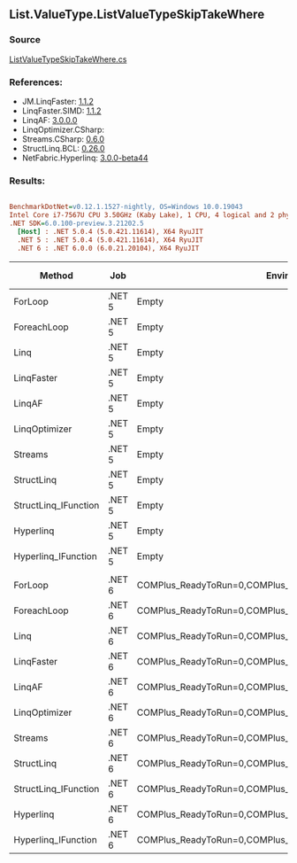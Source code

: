 ﻿## List.ValueType.ListValueTypeSkipTakeWhere

### Source
[ListValueTypeSkipTakeWhere.cs](../LinqBenchmarks/List/ValueType/ListValueTypeSkipTakeWhere.cs)

### References:
- JM.LinqFaster: [1.1.2](https://www.nuget.org/packages/JM.LinqFaster/1.1.2)
- LinqFaster.SIMD: [1.1.2](https://www.nuget.org/packages/LinqFaster.SIMD/1.0.3)
- LinqAF: [3.0.0.0](https://www.nuget.org/packages/LinqAF/3.0.0.0)
- LinqOptimizer.CSharp: [](https://www.nuget.org/packages/LinqOptimizer.CSharp/)
- Streams.CSharp: [0.6.0](https://www.nuget.org/packages/Streams.CSharp/0.6.0)
- StructLinq.BCL: [0.26.0](https://www.nuget.org/packages/StructLinq/0.26.0)
- NetFabric.Hyperlinq: [3.0.0-beta44](https://www.nuget.org/packages/NetFabric.Hyperlinq/3.0.0-beta44)

### Results:
``` ini

BenchmarkDotNet=v0.12.1.1527-nightly, OS=Windows 10.0.19043
Intel Core i7-7567U CPU 3.50GHz (Kaby Lake), 1 CPU, 4 logical and 2 physical cores
.NET SDK=6.0.100-preview.3.21202.5
  [Host] : .NET 5.0.4 (5.0.421.11614), X64 RyuJIT
  .NET 5 : .NET 5.0.4 (5.0.421.11614), X64 RyuJIT
  .NET 6 : .NET 6.0.0 (6.0.21.20104), X64 RyuJIT


```
|               Method |    Job |                                                   EnvironmentVariables |  Runtime | Skip | Count |        Mean |     Error |    StdDev |  Ratio | RatioSD |   Gen 0 | Gen 1 | Gen 2 | Allocated |
|--------------------- |------- |----------------------------------------------------------------------- |--------- |----- |------ |------------:|----------:|----------:|-------:|--------:|--------:|------:|------:|----------:|
|              ForLoop | .NET 5 |                                                                  Empty | .NET 5.0 | 1000 |   100 |    569.1 ns |   1.46 ns |   1.29 ns |   1.00 |    0.00 |       - |     - |     - |         - |
|          ForeachLoop | .NET 5 |                                                                  Empty | .NET 5.0 | 1000 |   100 |  5,627.0 ns |  39.39 ns |  36.84 ns |   9.89 |    0.07 |  0.0458 |     - |     - |      96 B |
|                 Linq | .NET 5 |                                                                  Empty | .NET 5.0 | 1000 |   100 |  2,126.7 ns |   9.04 ns |   8.01 ns |   3.74 |    0.01 |  0.1526 |     - |     - |     320 B |
|           LinqFaster | .NET 5 |                                                                  Empty | .NET 5.0 | 1000 |   100 |  3,295.9 ns |  36.58 ns |  34.21 ns |   5.79 |    0.06 | 10.0250 |     - |     - |  21,000 B |
|               LinqAF | .NET 5 |                                                                  Empty | .NET 5.0 | 1000 |   100 | 10,819.3 ns | 208.36 ns | 255.88 ns |  19.10 |    0.42 |       - |     - |     - |         - |
|        LinqOptimizer | .NET 5 |                                                                  Empty | .NET 5.0 | 1000 |   100 | 71,203.7 ns | 757.81 ns | 671.78 ns | 125.11 |    1.23 | 73.7305 |     - |     - | 159,471 B |
|              Streams | .NET 5 |                                                                  Empty | .NET 5.0 | 1000 |   100 | 10,295.0 ns |  93.43 ns |  78.02 ns |  18.09 |    0.14 |  0.5493 |     - |     - |   1,176 B |
|           StructLinq | .NET 5 |                                                                  Empty | .NET 5.0 | 1000 |   100 |    712.7 ns |   5.58 ns |   4.95 ns |   1.25 |    0.01 |  0.0572 |     - |     - |     120 B |
| StructLinq_IFunction | .NET 5 |                                                                  Empty | .NET 5.0 | 1000 |   100 |    585.5 ns |   1.18 ns |   1.05 ns |   1.03 |    0.00 |       - |     - |     - |         - |
|            Hyperlinq | .NET 5 |                                                                  Empty | .NET 5.0 | 1000 |   100 |  1,114.6 ns |   6.27 ns |   5.55 ns |   1.96 |    0.01 |       - |     - |     - |         - |
|  Hyperlinq_IFunction | .NET 5 |                                                                  Empty | .NET 5.0 | 1000 |   100 |    811.3 ns |   3.24 ns |   2.87 ns |   1.43 |    0.01 |       - |     - |     - |         - |
|                      |        |                                                                        |          |      |       |             |           |           |        |         |         |       |       |           |
|              ForLoop | .NET 6 | COMPlus_ReadyToRun=0,COMPlus_TC_QuickJitForLoops=1,COMPlus_TieredPGO=1 | .NET 6.0 | 1000 |   100 |    567.8 ns |   2.02 ns |   1.79 ns |   1.00 |    0.00 |       - |     - |     - |         - |
|          ForeachLoop | .NET 6 | COMPlus_ReadyToRun=0,COMPlus_TC_QuickJitForLoops=1,COMPlus_TieredPGO=1 | .NET 6.0 | 1000 |   100 |  4,342.4 ns |  14.66 ns |  13.00 ns |   7.65 |    0.03 |  0.0458 |     - |     - |      96 B |
|                 Linq | .NET 6 | COMPlus_ReadyToRun=0,COMPlus_TC_QuickJitForLoops=1,COMPlus_TieredPGO=1 | .NET 6.0 | 1000 |   100 |  1,421.1 ns |   8.68 ns |   8.11 ns |   2.50 |    0.01 |  0.1526 |     - |     - |     320 B |
|           LinqFaster | .NET 6 | COMPlus_ReadyToRun=0,COMPlus_TC_QuickJitForLoops=1,COMPlus_TieredPGO=1 | .NET 6.0 | 1000 |   100 |  3,274.9 ns |  49.73 ns |  92.18 ns |   5.83 |    0.23 | 10.0250 |     - |     - |  21,000 B |
|               LinqAF | .NET 6 | COMPlus_ReadyToRun=0,COMPlus_TC_QuickJitForLoops=1,COMPlus_TieredPGO=1 | .NET 6.0 | 1000 |   100 | 11,796.4 ns | 180.98 ns | 160.43 ns |  20.78 |    0.26 |       - |     - |     - |         - |
|        LinqOptimizer | .NET 6 | COMPlus_ReadyToRun=0,COMPlus_TC_QuickJitForLoops=1,COMPlus_TieredPGO=1 | .NET 6.0 | 1000 |   100 | 78,019.2 ns | 580.09 ns | 542.62 ns | 137.49 |    1.18 | 73.9746 |     - |     - | 159,033 B |
|              Streams | .NET 6 | COMPlus_ReadyToRun=0,COMPlus_TC_QuickJitForLoops=1,COMPlus_TieredPGO=1 | .NET 6.0 | 1000 |   100 | 10,063.9 ns |  47.28 ns |  39.48 ns |  17.72 |    0.07 |  0.5493 |     - |     - |   1,176 B |
|           StructLinq | .NET 6 | COMPlus_ReadyToRun=0,COMPlus_TC_QuickJitForLoops=1,COMPlus_TieredPGO=1 | .NET 6.0 | 1000 |   100 |    705.2 ns |   1.98 ns |   1.65 ns |   1.24 |    0.01 |  0.0572 |     - |     - |     120 B |
| StructLinq_IFunction | .NET 6 | COMPlus_ReadyToRun=0,COMPlus_TC_QuickJitForLoops=1,COMPlus_TieredPGO=1 | .NET 6.0 | 1000 |   100 |    593.7 ns |   1.84 ns |   1.72 ns |   1.05 |    0.00 |       - |     - |     - |         - |
|            Hyperlinq | .NET 6 | COMPlus_ReadyToRun=0,COMPlus_TC_QuickJitForLoops=1,COMPlus_TieredPGO=1 | .NET 6.0 | 1000 |   100 |  1,062.4 ns |   4.00 ns |   3.74 ns |   1.87 |    0.01 |       - |     - |     - |         - |
|  Hyperlinq_IFunction | .NET 6 | COMPlus_ReadyToRun=0,COMPlus_TC_QuickJitForLoops=1,COMPlus_TieredPGO=1 | .NET 6.0 | 1000 |   100 |    789.5 ns |   1.00 ns |   0.78 ns |   1.39 |    0.00 |       - |     - |     - |         - |
